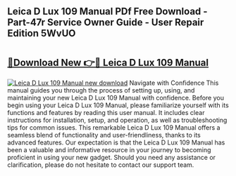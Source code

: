 ## Leica D Lux 109 Manual PDf Free Download - Part-47r Service Owner Guide - User Repair Edition 5WvUO

# <h2><a href="http://cf25667.oget.top/?id=Leica+D+Lux+109+Manual">🔗Download New 👉🔴 Leica D Lux 109 Manual</a></h2>

[![Leica D Lux 109 Manual new download](https://i.imgur.com/5g1atiW.png)](http://cf25667.oget.top/?id=Leica+D+Lux+109+Manual)
Navigate with Confidence This manual guides you through the process of setting up, using, and maintaining your new Leica D Lux 109 Manual with confidence. Before you begin using your Leica D Lux 109 Manual, please familiarize yourself with its functions and features by reading this user manual. It includes clear instructions for installation, setup, and operation, as well as troubleshooting tips for common issues. This remarkable Leica D Lux 109 Manual offers a seamless blend of functionality and user-friendliness, thanks to its advanced features. Our expectation is that the Leica D Lux 109 Manual has been a valuable and informative resource in your journey to becoming proficient in using your new gadget. Should you need any assistance or clarification, please do not hesitate to contact our support team.
